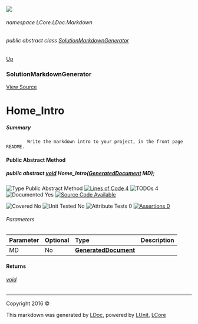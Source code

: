 ![](Content/LDoc-banner-small.png "")

###### namespace LCore.LDoc.Markdown

###### public abstract class [SolutionMarkdownGenerator](docs/SolutionMarkdownGenerator.md)
[Up](docs/SolutionMarkdownGenerator.md)

### SolutionMarkdownGenerator
[View Source](Markdown/Generators/SolutionMarkdownGenerator.cs)

# Home_Intro

##### Summary

            Write the markdown intro to your project, in the front page README.
            

#### Public Abstract Method

##### public abstract <a href="https://msdn.microsoft.com/en-us/library/system.void.aspx" alt="">void</a> Home_Intro(<strong><a href="docs/GeneratedDocument.md" alt="">GeneratedDocument</a></strong> MD);

![Type Public Abstract Method](http://b.repl.ca/v1/Type-Public%20Abstract%20Method-blue.png "") [![Lines of Code 4](http://b.repl.ca/v1/Lines%20of%20Code-4-blue.png "")](Markdown/Generators/SolutionMarkdownGenerator.cs#L121) ![TODOs 4](http://b.repl.ca/v1/TODOs-4-yellow.png "")   ![Documented Yes](http://b.repl.ca/v1/Documented-Yes-brightgreen.png "") [![Source Code Available](http://b.repl.ca/v1/Source%20Code-Available-brightgreen.png "")](Markdown/Generators/SolutionMarkdownGenerator.cs#L121)

![Covered No](http://b.repl.ca/v1/Covered-No-red.png "") ![Unit Tested No](http://b.repl.ca/v1/Unit%20Tested-No-lightgrey.png "") ![Attribute Tests 0](http://b.repl.ca/v1/Attribute%20Tests-0-lightgrey.png "") [![Assertions 0](http://b.repl.ca/v1/Assertions-0-lightgrey.png "")](Markdown/Generators/SolutionMarkdownGenerator.cs)

###### Parameters

Parameter | Optional | Type | Description
:---  | :---  | :---  | :--- 
MD | No | **[GeneratedDocument](docs/GeneratedDocument.md)** | 


#### Returns

###### [void](https://msdn.microsoft.com/en-us/library/system.void.aspx)



---

Copyright 2016 &copy; [](../README.md) [](../TableOfContents.md)

This markdown was generated by [LDoc](https://github.com/CodeSingularity/LDoc), powered by [LUnit](https://github.com/CodeSingularity/LUnit), [LCore](https://github.com/CodeSingularity/LCore)
